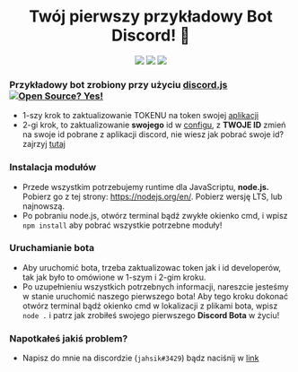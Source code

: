 <h1 align="center">Twój pierwszy przykładowy Bot Discord! 🤖</h1>
<p align="center">
  <a href="https//github.com/jahsik/discordjs-template/commits/main"><img src="https://img.shields.io/github/last-commit/jahsik/discordjs-template"></a>
  <a href="https//github.com/jahsik/discordjs-template"><img src="https://img.shields.io/github/languages/code-size/jahsik/discordjs-template"></a>
  <a href="https//github.com/jahsik/discordjs-template/issues"><img src="https://img.shields.io/github/issues-raw/jahsik/discordjs-template"></a></a>
</p>

### Przykładowy bot zrobiony przy użyciu [discord.js](https://discord.js.org) [![Open Source? Yes!](https://badgen.net/badge/Open%20Source%20%3F/Yes%21/blue?icon=github)](https://github.com/JAHSIKXD)
- 1-szy krok to zaktualizowanie TOKENU na token swojej [aplikacji](https://discord.com/developers/applications)
- 2-gi krok, to zaktualizowanie **swojego** id w [configu](https://github.com/jahsik/discordjs-template/blob/main/src/config.js), z **TWOJE ID** zmień na swoje id pobrane z aplikacji discord, nie wiesz jak pobrać swoje id? zajrzyj [tutaj](https://support.discord.com/hc/pl/articles/206346498-Where-can-I-find-my-User-Server-Message-ID-)
### Instalacja modułów
- Przede wszystkim potrzebujemy runtime dla JavaScriptu, **node.js.** Pobierz go z tej strony: https://nodejs.org/en/. Pobierz wersję LTS, lub najnowszą.
- Po pobraniu node.js, otwórz terminal bądź zwykłe okienko cmd, i wpisz `npm install` aby pobrać wszystkie potrzebne moduły!
### Uruchamianie bota
- Aby uruchomić bota, trzeba zaktualizowac token jak i id developerów, tak jak było to omówione w 1-szym i 2-gim kroku.
- Po uzupełnieniu wszystkich potrzebnych informacji, nareszcie jesteśmy w stanie uruchomić naszego pierwszego bota! Aby tego kroku dokonać otwórz terminal bądź okienko cmd w lokalizacji z plikami bota, wpisz `node .` i patrz jak zrobiłeś swojego pierwszego **Discord Bota** w życiu!
### Napotkałeś jakiś problem?
- Napisz do mnie na discordzie (`jahsik#3429`) bądz naciśnij w [link](https://discord.com/users/852831552734756894)
